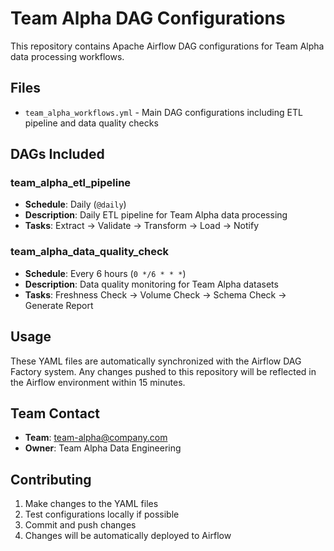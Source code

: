# Team Alpha DAG Configurations

This repository contains Apache Airflow DAG configurations for Team Alpha data processing workflows.

## Files

- `team_alpha_workflows.yml` - Main DAG configurations including ETL pipeline and data quality checks

## DAGs Included

### team_alpha_etl_pipeline
- **Schedule**: Daily (`@daily`)
- **Description**: Daily ETL pipeline for Team Alpha data processing
- **Tasks**: Extract → Validate → Transform → Load → Notify

### team_alpha_data_quality_check  
- **Schedule**: Every 6 hours (`0 */6 * * *`)
- **Description**: Data quality monitoring for Team Alpha datasets
- **Tasks**: Freshness Check → Volume Check → Schema Check → Generate Report

## Usage

These YAML files are automatically synchronized with the Airflow DAG Factory system. Any changes pushed to this repository will be reflected in the Airflow environment within 15 minutes.

## Team Contact

- **Team**: team-alpha@company.com
- **Owner**: Team Alpha Data Engineering

## Contributing

1. Make changes to the YAML files
2. Test configurations locally if possible
3. Commit and push changes
4. Changes will be automatically deployed to Airflow